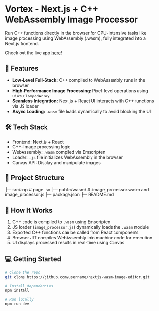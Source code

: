 # Vortex - Next.js + C++ WebAssembly Image Processor

Run C++ functions directly in the browser for CPU-intensive tasks like image processing using WebAssembly (.wasm), fully integrated into a Next.js frontend.

Check out the live app [here](https://nextjs-wasm-image-editor.vercel.app/)!


## 🚀 Features

- **Low-Level Full-Stack:** C++ compiled to WebAssembly runs in the browser
- **High-Performance Image Processing:** Pixel-level operations using `Uint8ClampedArray`
- **Seamless Integration:** Next.js + React UI interacts with C++ functions via JS loader
- **Async Loading:** `.wasm` file loads dynamically to avoid blocking the UI

## 🛠 Tech Stack

- Frontend: Next.js + React  
- C++: Image processing logic  
- WebAssembly: `.wasm` compiled via Emscripten  
- Loader: `.js` file initializes WebAssembly in the browser  
- Canvas API: Display and manipulate images  

## 📂 Project Structure
├─ src/app # page.tsx
├─ public/wasm/ # .image_processor.wasm and image_processor.js
├─ package.json
├─ README.md


## 🎯 How It Works

1. C++ code is compiled to `.wasm` using Emscripten
2. JS loader (`image_processor.js`) dynamically loads the `.wasm` module
3. Exported C++ functions can be called from React components
4. Browser JIT compiles WebAssembly into machine code for execution
5. UI displays processed results in real-time using Canvas

## 💻 Getting Started

```bash
# Clone the repo
git clone https://github.com/username/nextjs-wasm-image-editor.git

# Install dependencies
npm install

# Run locally
npm run dev
